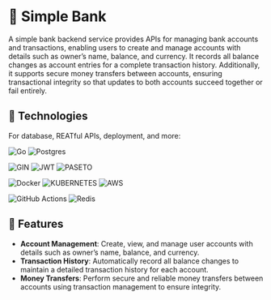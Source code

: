 # 🏦 Simple Bank

A simple bank backend service provides APIs for managing bank accounts and transactions, enabling users to create and manage accounts with details such as owner’s name, balance, and currency. It records all balance changes as account entries for a complete transaction history. Additionally, it supports secure money transfers between accounts, ensuring transactional integrity so that updates to both accounts succeed together or fail entirely.

## 🧰 Technologies

For database, REATful APIs, deployment, and more:

![Go](https://img.shields.io/badge/go-%2300ADD8.svg?style=for-the-badge&logo=go&logoColor=white)
![Postgres](https://img.shields.io/badge/postgres-%23316192.svg?style=for-the-badge&logo=postgresql&logoColor=white)

![GIN](https://img.shields.io/badge/GIN-%230078D4.svg?style=for-the-badge&logo=gin&logoColor=white)
![JWT](https://img.shields.io/badge/JWT-black?style=for-the-badge&logo=JSON%20web%20tokens)
![PASETO](https://img.shields.io/badge/PASETO-%238A2BE2.svg?style=for-the-badge&logo=paseto&logoColor=white)

![Docker](https://img.shields.io/badge/docker-%230db7ed.svg?style=for-the-badge&logo=docker&logoColor=white)
![KUBERNETES](https://img.shields.io/badge/KUBERNETES-%23326CE5.svg?style=for-the-badge&logo=kubernetes&logoColor=white)
![AWS](https://img.shields.io/badge/AWS-%23FF9900.svg?style=for-the-badge&logo=amazonaws&logoColor=white)

![GitHub Actions](https://img.shields.io/badge/GitHub%20Actions-%236E7781.svg?style=for-the-badge&logo=githubactions&logoColor=white)
![Redis](https://img.shields.io/badge/redis-%23DD0031.svg?style=for-the-badge&logo=redis&logoColor=white)

## 🚀 Features

- **Account Management**: Create, view, and manage user accounts with details such as owner’s name, balance, and currency.
- **Transaction History**: Automatically record all balance changes to maintain a detailed transaction history for each account.
- **Money Transfers**: Perform secure and reliable money transfers between accounts using transaction management to ensure integrity.

